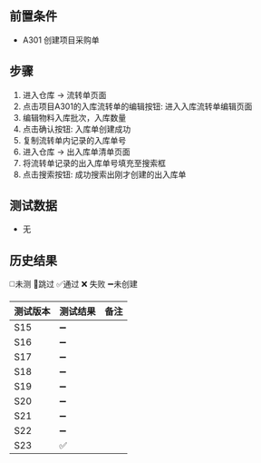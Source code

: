 
## 前置条件

- A301 创建项目采购单

## 步骤

1. 进入仓库 -> 流转单页面
2. 点击项目A301的入库流转单的编辑按钮: 进入入库流转单编辑页面
3. 编辑物料入库批次，入库数量
4. 点击确认按钮: 入库单创建成功
5. 复制流转单内记录的入库单号
6. 进入仓库 -> 出入库单清单页面
7. 将流转单记录的出入库单号填充至搜索框
8. 点击搜索按钮: 成功搜索出刚才创建的出入库单

## 测试数据

- 无

## 历史结果
 ◻️未测    🚫跳过     ✅通过    ❌ 失败    ➖未创建
  
| 测试版本 | 测试结果 | 备注 |
| ---- | ---- | ---- |
| S15 | ➖ |  |
| S16 | ➖ |  |
| S17 | ➖ |  |
| S18 | ➖ |  |
| S19 | ➖ |  |
| S20 | ➖ |  |
| S21 | ➖ |  |
| S22 | ➖ |  |
| S23 | ✅ |  |
